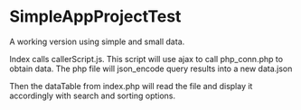 # SimpleAppProjectTest
A working version using simple and small data.

Index calls callerScript.js. This script will use ajax to call php_conn.php to obtain data. The php file will json_encode query results into a new data.json

Then the dataTable from index.php will read the file and display it accordingly with search and sorting options. 
